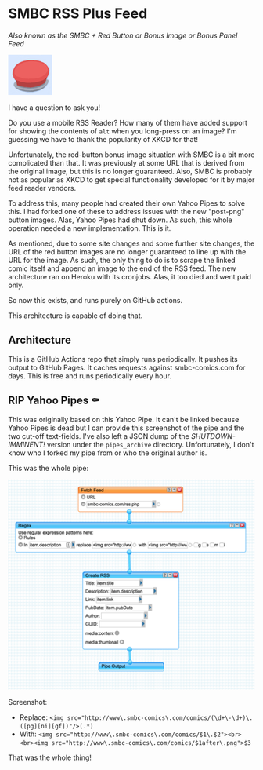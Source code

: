 # SMBC RSS Plus Feed

*Also known as the SMBC + Red Button or Bonus Image or Bonus Panel Feed*

![](readme/button.jpg)

I have a question to ask you!

Do you use a mobile RSS Reader? How many of them have added support for showing the contents of `alt` when you long-press on an image? I'm guessing we have to thank the popularity of XKCD for that!

Unfortunately, the red-button bonus image situation with SMBC is a bit more complicated than that. It was previously at some URL that is derived from the original image, but this is no longer guaranteed. Also, SMBC is probably not as popular as XKCD to get special functionality developed for it by major feed reader vendors.

To address this, many people had created their own Yahoo Pipes to solve this. I had forked one of these to address issues with the new "post-png" button images. Alas, Yahoo Pipes had shut down. As such, this whole operation needed a new implementation. This is it.

As mentioned, due to some site changes and some further site changes, the URL of the red button images are no longer guaranteed to line up with the URL for the image. As such, the only thing to do is to scrape the linked comic itself and append an image to the end of the RSS feed. The new architecture ran on Heroku with its cronjobs. Alas, it too died and went paid only.

So now this exists, and runs purely on GitHub actions.

This architecture is capable of doing that.

## Architecture

This is a GitHub Actions repo that simply runs periodically. It pushes its output to GitHub Pages. It caches requests against smbc-comics.com for days. This is free and runs periodically every hour.

## RIP Yahoo Pipes ⚰️

This was originally based on this Yahoo Pipe. It can't be linked because Yahoo Pipes is dead but I can provide this screenshot of the pipe and the two cut-off text-fields. I've also left a JSON dump of the *SHUTDOWN-IMMINENT!* version under the `pipes_archive` directory. Unfortunately, I don't know who I forked my pipe from or who the original author is.

This was the whole pipe:

![](readme/original_pipe.png)

Screenshot:

* Replace: `<img src="http://www\.smbc-comics\.com/comics/(\d+\-\d+)\.([pg][ni][gf])"/>(.*)`
* With: `<img src="http://www\.smbc-comics\.com/comics/$1\.$2"><br><br><img src="http://www\.smbc-comics\.com/comics/$1after\.png">$3`

That was the whole thing!

